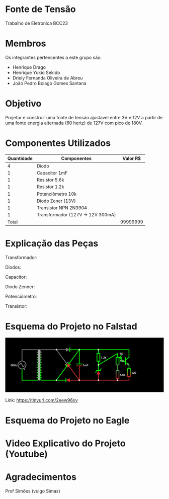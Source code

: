 # Fonte de Tensão
Trabalho de Eletronica BCC23


# Membros
Os integrantes pertencentes a este grupo são:
  - Henrique Drago
  - Henrique Yukio Sekido
  - Driely Fernanda Oliveira de Abreu
   - João Pedro Boiago Gomes Santana
  
# Objetivo
Projetar e construir uma fonte de tensão ajustavel entre 3V e 12V a partir de uma fonte energia alternada (60 hertz) de 127V com pico de 180V.


# Componentes Utilizados
| Quantidade | Componentes                       | Valor R$ |
|------------|-----------------------------------|----------|
| 4          | Diodo                             |  |
| 1          | Capacitor 1mF                     |  |
| 1          | Resistor 5.6k                     |  |
| 1          | Resistor 1.2k                     |  |
| 1          | Potenciômetro  10k                |  |
| 1          | Diodo Zener (13V)                 |  |
| 1          | Transistor NPN 2N3904             |  |
| 1          | Transformador (127V -> 12V 300mA) |  |
| Total      |                                   | 99999999 |


# Explicação das Peças

Transformador:

Diodos:

Capacitor:

Diodo Zenner: 

Potenciômetro: 

Transistor: 


# Esquema do Projeto no Falstad

<img src="./Imagens/Imagem Falstad.png">

Link: https://tinyurl.com/2eew96xv


# Esquema do Projeto no Eagle


# Video Explicativo do Projeto (Youtube)


# Agradecimentos
Prof Simões (vulgo Simas)




